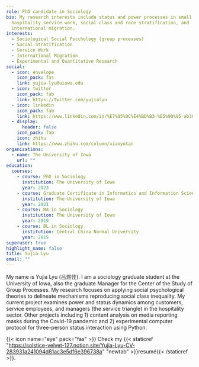 ```yaml
---
role: PhD candidate in Sociology
bio: My research interests include status and power processes in small groups,
  hospitality service work, social class and race stratification, and
  international migration.
interests:
  - Sociological Social Pscchology (group processes)
  - Social Stratification
  - Service Work
  - International Migration
  - Experimental and Quantitative Research
social:
  - icon: envelope
    icon_pack: fas
    link: yujia-lyu@uiowa.edu
  - icon: twitter
    icon_pack: fab
    link: https://twitter.com/yujialyu
  - icon: linkedin
    icon_pack: fab
    link: https://www.linkedin.com/in/%E7%85%9C%E4%BD%B3-%E5%90%95-ab3058104/
  - display:
      header: false
    icon_pack: fab
    icon: zhihu
    link: https://www.zhihu.com/column/xiaoyutan
organizations:
  - name: The University of Iowa
    url: ""
education:
  courses:
    - course: PhD in Sociology
      institution: The University of Iowa
      year: 2023
    - course: Graduate Certificate in Informatics and Information Science
      institution: The University of Iowa
      year: 2021
    - course: MA in Sociology
      institution: The University of Iowa
      year: 2019
    - course: BL in Sociology
      institution: Central China Normal University
      year: 2015
superuser: true
highlight_name: false
title: Yujia Lyu
email: ""
---
```

My name is Yujia Lyu (吕煜佳). I am a sociology graduate student at the University of Iowa, also the graduate Manager for the Center of the Study of Group Processes. My research focuses on applying social psychological theories to delineate mechanisms reproducing social class inequality. My current project examines power and status dynamics among customers, service employees, and managers (the service triangle) in the hospitality sector. Other projects including 1) content analysis on media reporting masks during the Covid-19 pandemic and 2) experimental computer protocol for three-person status interaction using Python.

{{< icon name="eye" pack="fas" >}} Check my {{< staticref "https://solstice-velvet-127.notion.site/Yujia-Lyu-CV-283931a241094d81ac3e5df6e396738a" "newtab" >}}resumé{{< /staticref >}}.
